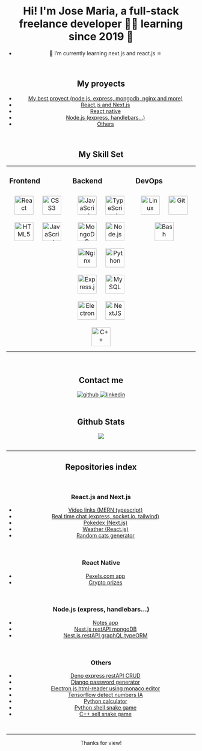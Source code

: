 <div align="center">


  

# <div align="center">Hi! I'm Jose Maria, a full-stack freelance developer 👨‍💻 learning since 2019 🚀</div>  
  

- 🌱 I’m currently learning next.js and react.js ⚛️  
  
<br/>  


## My proyects

- <a href="https://github.com/chemokita13/notenet"> My best proyect (node.js, express, mongodb, nginx and more)
- <a href='#React.js and Next.js'>React.js and Next.js</a>
- <a href='#React native'>React native</a>
- <a href='#Node.js (express, handlebars...)'> Node.js (express, handlebars...)</a>
- <a href='#Others'> Others</a>

<br/>


## My Skill Set  
<table><tr><td valign="top" width="33%">



### Frontend  
<div align="center">  
<a href="https://reactjs.org/" target="_blank"><img style="margin: 10px" src="https://profilinator.rishav.dev/skills-assets/react-original-wordmark.svg" alt="React" height="50" /></a>  
<a href="https://www.w3schools.com/css/" target="_blank"><img style="margin: 10px" src="https://profilinator.rishav.dev/skills-assets/css3-original-wordmark.svg" alt="CSS3" height="50" /></a>  
<a href="https://en.wikipedia.org/wiki/HTML5" target="_blank"><img style="margin: 10px" src="https://profilinator.rishav.dev/skills-assets/html5-original-wordmark.svg" alt="HTML5" height="50" /></a>  
<a href="https://www.javascript.com/" target="_blank"><img style="margin: 10px" src="https://profilinator.rishav.dev/skills-assets/javascript-original.svg" alt="JavaScript" height="50" /></a>  
</div>

</td><td valign="top" width="33%">



### Backend  
<div align="center">  
<a href="https://www.javascript.com/" target="_blank"><img style="margin: 10px" src="https://profilinator.rishav.dev/skills-assets/javascript-original.svg" alt="JavaScript" height="50" /></a>  
<a href="https://www.typescriptlang.org/" target="_blank"><img style="margin: 10px" src="https://profilinator.rishav.dev/skills-assets/typescript-original.svg" alt="TypeScript" height="50" /></a>  
<a href="https://www.mongodb.com/" target="_blank"><img style="margin: 10px" src="https://profilinator.rishav.dev/skills-assets/mongodb-original-wordmark.svg" alt="MongoDB" height="50" /></a>  
<a href="https://nodejs.org/" target="_blank"><img style="margin: 10px" src="https://profilinator.rishav.dev/skills-assets/nodejs-original-wordmark.svg" alt="Node.js" height="50" /></a>  
<a href="https://www.nginx.com/" target="_blank"><img style="margin: 10px" src="https://profilinator.rishav.dev/skills-assets/nginx-original.svg" alt="Nginx" height="50" /></a>  
<a href="https://www.python.org/" target="_blank"><img style="margin: 10px" src="https://profilinator.rishav.dev/skills-assets/python-original.svg" alt="Python" height="50" /></a>  
<a href="https://expressjs.com/" target="_blank"><img style="margin: 10px" src="https://profilinator.rishav.dev/skills-assets/express-original-wordmark.svg" alt="Express.js" height="50" /></a>  
<a href="https://www.mysql.com/" target="_blank"><img style="margin: 10px" src="https://profilinator.rishav.dev/skills-assets/mysql-original-wordmark.svg" alt="MySQL" height="50" /></a>  
<a href="https://www.electronjs.org/" target="_blank"><img style="margin: 10px" src="https://profilinator.rishav.dev/skills-assets/electron-original.svg" alt="Electron" height="50" /></a>  
<a href="https://nextjs.org/" target="_blank"><img style="margin: 10px" src="https://profilinator.rishav.dev/skills-assets/nextjs.png" alt="NextJS" height="50" /></a>  
<a href="https://www.cplusplus.com/" target="_blank"><img style="margin: 10px" src="https://profilinator.rishav.dev/skills-assets/cplusplus-original.svg" alt="C++" height="50" /></a>  
</div>

</td><td valign="top" width="33%">



### DevOps  
<div align="center">  
<a href="https://www.linux.org/" target="_blank"><img style="margin: 10px" src="https://profilinator.rishav.dev/skills-assets/linux-original.svg" alt="Linux" height="50" /></a>  
<a href="https://github.com/" target="_blank"><img style="margin: 10px" src="https://profilinator.rishav.dev/skills-assets/git-scm-icon.svg" alt="Git" height="50" /></a>  
<a href="https://www.gnu.org/software/bash/" target="_blank"><img style="margin: 10px" src="https://profilinator.rishav.dev/skills-assets/gnu_bash-icon.svg" alt="Bash" height="50" /></a>  
</div>

</td></tr></table>  

<br/>  


## Contact me 
<div align="center">
<a href="https://github.com/chemokita13" target="_blank">
<img src=https://img.shields.io/badge/github-%2324292e.svg?&style=for-the-badge&logo=github&logoColor=white alt=github style="margin-bottom: 5px;" />
</a>
<a href="https://linkedin.com/in/jos%C3%A9-mar%C3%ADa-pahino-leibu-588303242" target="_blank">
<img src=https://img.shields.io/badge/linkedin-%231E77B5.svg?&style=for-the-badge&logo=linkedin&logoColor=white alt=linkedin style="margin-bottom: 5px;" />
</a>  
</div>  
  

<br/>  


## Github Stats  
<div align="center"><img src="https://github-readme-stats.vercel.app/api/top-langs/?username=chemokita13&hide_border=true&layout=compact" align="center" /></div>  

<br/>  

----
## Repositories index

<br/>

### <div id='React.js and Next.js'>React.js and Next.js

- [Video links (MERN typescript)](https://github.com/chemokita13/video-web_mern-typescript)
- [Real time chat (express, socket.io, tailwind)](https://github.com/chemokita13/socket.io-react-expres_chat)
- [Pokedex (Next.js)](https://github.com/chemokita13/Pokedex_nextjs)
- [Weather (React.js)](https://github.com/chemokita13/weather_reactjs)
- [Random cats generator](https://github.com/chemokita13/RandomCats_reactjs)


<br/>

### <div id='React native'> React Native

- [Pexels.com app](https://github.com/chemokita13/Pexels.com-galery_react-native)
-  [Crypto prizes](https://github.com/chemokita13/cryptos_react-native)


<br/>

### <div id='Node.js (express, handlebars...)'>Node.js (express, handlebars...)

- [Notes app](https://github.com/chemokita13/notenet)
- [Nest.js restAPI mongoDB](https://github.com/chemokita13/nestjs_mongodb_restAPI)
- [Nest.js restAPI graphQL typeORM](https://github.com/chemokita13/Nestjs_graphql_typeorm)

<br/>

### <div id='Others'>Others

- [Deno express restAPI CRUD](https://github.com/chemokita13/deno-express-mongodb-tasksapp)
- [Django password generator](https://github.com/chemokita13/password-generator_django)
- [Electron.js html-reader using monaco editor](https://github.com/chemokita13/html-reader_electron)
- [Tensorflow detect numbers IA](https://github.com/chemokita13/detectNumbers_Tensorflow.js)
- [Python calculator](https://github.com/chemokita13/calculator_python)
- [Python shell snake game](https://github.com/chemokita13/snakeGame_python)
- [C++ sell snake game](https://github.com/chemokita13/snakeGame_cpp)

<br/>

___

Thanks for view!
